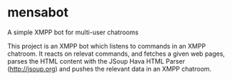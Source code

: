 mensabot
========

A simple XMPP bot for multi-user chatrooms

This project is an XMPP bot which listens to commands in an XMPP chatroom. It reacts on relevat commands, and fetches a given web pages, parses the HTML content with the JSoup Hava HTML Parser (http://jsoup.org) and pushes the relevant data in an XMPP chatroom.

